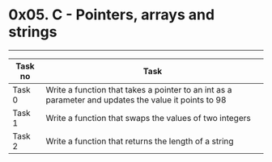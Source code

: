 # 0x05. C - Pointers, arrays and strings
---
|Task no|Task	|
|-------|-------|
|Task 0 |Write a function that takes a pointer to an int as a parameter and updates the value it points to 98|
|Task 1 |Write a function that swaps the values of two integers|
|Task 2 |Write a function that returns the length of a string|

